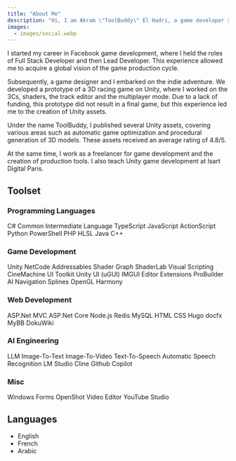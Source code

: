 ```yaml
---
title: "About Me"
description: "Hi, I am Akram \"ToolBuddy\" El Hadri, a game developer since 2010. I create Unity assets, teach Unity and do freelance game development."
images:
  - images/social.webp
---
```

I started my career in Facebook game development, where I held the roles of Full Stack Developer and then Lead Developer. This experience allowed me to acquire a global vision of the game production cycle.

Subsequently, a game designer and I embarked on the indie adventure. We developed a prototype of a 3D racing game on Unity, where I worked on the 3Cs, shaders, the track editor and the multiplayer mode.
Due to a lack of funding, this prototype did not result in a final game, but this experience led me to the creation of Unity assets.

Under the name ToolBuddy, I published several Unity assets, covering various areas such as automatic game optimization and procedural generation of 3D models. These assets received an average rating of 4.8/5.

At the same time, I work as a freelancer for game development and the creation of production tools. I also teach Unity game development at Isart Digital Paris.

## Toolset

<div class="toolset-category">
  <h3>Programming Languages</h3>
  <div class="toolset-chips">
    <span class="chip">C#</span>
    <span class="chip">Common Intermediate Language</span>
    <span class="chip">TypeScript</span>
    <span class="chip">JavaScript</span>
    <span class="chip">ActionScript</span>
    <span class="chip">Python</span>
    <span class="chip">PowerShell</span>
    <span class="chip">PHP</span>
    <span class="chip">HLSL</span>
    <span class="chip">Java</span>
    <span class="chip">C++</span>
  </div>
</div>

<div class="toolset-category">
  <h3>Game Development</h3>
  <div class="toolset-chips">
    <span class="chip">Unity</span>
    <span class="chip">NetCode</span>
    <span class="chip">Addressables</span>
    <span class="chip">Shader Graph</span>
    <span class="chip">ShaderLab</span>
    <span class="chip">Visual Scripting</span>
    <span class="chip">CineMachine</span>
    <span class="chip">UI Toolkit</span>
    <span class="chip">Unity UI (uGUI)</span>
    <span class="chip">IMGUI</span>
    <span class="chip">Editor Extensions</span>
    <span class="chip">ProBuilder</span>
    <span class="chip">AI Navigation</span>
    <span class="chip">Splines</span>
    <span class="chip">OpenGL</span>
    <span class="chip">Harmony</span>
  </div>
</div>

<div class="toolset-category">
  <h3>Web Development</h3>
  <div class="toolset-chips">
    <span class="chip">ASP.Net MVC</span>
    <span class="chip">ASP.Net Core</span>
    <span class="chip">Node.js</span>
    <span class="chip">Redis</span>
    <span class="chip">MySQL</span>
    <span class="chip">HTML</span>
    <span class="chip">CSS</span>
    <span class="chip">Hugo</span>
    <span class="chip">docfx</span>
    <span class="chip">MyBB</span>
    <span class="chip">DokuWiki</span>
  </div>
</div>

<div class="toolset-category">
  <h3>AI Engineering</h3>
  <div class="toolset-chips">
    <span class="chip">LLM</span>
    <span class="chip">Image-To-Text</span>
    <span class="chip">Image-To-Video</span>
    <span class="chip">Text-To-Speech</span>
    <span class="chip">Automatic Speech Recognition</span>
    <span class="chip">LM Studio</span>
    <span class="chip">Cline</span>
    <span class="chip">Github Copilot</span>
  </div>
</div>

<div class="toolset-category">
  <h3>Misc</h3>
  <div class="toolset-chips">
    <span class="chip">Windows Forms</span>
    <span class="chip">OpenShot Video Editor</span>
    <span class="chip">YouTube Studio</span>
  </div>
</div>

## Languages

- English
- French
- Arabic